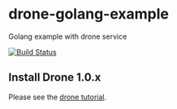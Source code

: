 # drone-golang-example

Golang example with drone service

[![Build Status](https://cloud.drone.io/api/badges/go-training/drone-golang-example/status.svg)](https://cloud.drone.io/go-training/drone-golang-example)

## Install Drone 1.0.x

Please see the [drone tutorial](https://github.com/go-training/drone-tutorial).
